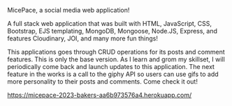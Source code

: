 MicePace, a social media web application!

A full stack web application that was built with HTML, JavaScript, CSS, Bootstrap, EJS templating, MongoDB, Mongoose, Node.JS, Express, and features Cloudinary, JOI, and many more fun things!

This applications goes through CRUD operations for its posts and comment features. This is only the base version. As I learn and grom my skillset, I will periodically come back and launch updates to this application. The next feature in the works is a call to the giphy API so users can use gifs to add more personality to their posts and comments. Come check it out!

https://micepace-2023-bakers-aa6b973576a4.herokuapp.com/